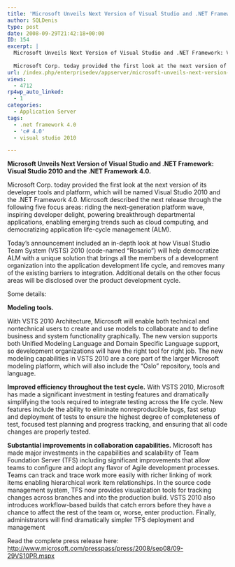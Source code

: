```yaml
---
title: 'Microsoft Unveils Next Version of Visual Studio and .NET Framework: Visual Studio 2010 and the .NET Framework 4.0'
author: SQLDenis
type: post
date: 2008-09-29T21:42:18+00:00
ID: 154
excerpt: |
  Microsoft Unveils Next Version of Visual Studio and .NET Framework: Visual Studio 2010 and the .NET Framework 4.0.
  
  Microsoft Corp. today provided the first look at the next version of its developer tools and platform, which will be named Visual Studi&hellip;
url: /index.php/enterprisedev/appserver/microsoft-unveils-next-version-of-visual/
views:
  - 4712
rp4wp_auto_linked:
  - 1
categories:
  - Application Server
tags:
  - .net framework 4.0
  - 'c# 4.0'
  - visual studio 2010

---
```

**Microsoft Unveils Next Version of Visual Studio and .NET Framework: Visual Studio 2010 and the .NET Framework 4.0.**

Microsoft Corp. today provided the first look at the next version of its developer tools and platform, which will be named Visual Studio 2010 and the .NET Framework 4.0. Microsoft described the next release through the following five focus areas: riding the next-generation platform wave, inspiring developer delight, powering breakthrough departmental applications, enabling emerging trends such as cloud computing, and democratizing application life-cycle management (ALM).

Today’s announcement included an in-depth look at how Visual Studio Team System (VSTS) 2010 (code-named “Rosario”) will help democratize ALM with a unique solution that brings all the members of a development organization into the application development life cycle, and removes many of the existing barriers to integration. Additional details on the other focus areas will be disclosed over the product development cycle.

Some details:
  
**Modeling tools.**
   
With VSTS 2010 Architecture, Microsoft will enable both technical and nontechnical users to create and use models to collaborate and to define business and system functionality graphically. The new version supports both Unified Modeling Language and Domain Specific Language support, so development organizations will have the right tool for right job. The new modeling capabilities in VSTS 2010 are a core part of the larger Microsoft modeling platform, which will also include the “Oslo” repository, tools and language.

**Improved efficiency throughout the test cycle.** With VSTS 2010, Microsoft has made a significant investment in testing features and dramatically simplifying the tools required to integrate testing across the life cycle. New features include the ability to eliminate nonreproducible bugs, fast setup and deployment of tests to ensure the highest degree of completeness of test, focused test planning and progress tracking, and ensuring that all code changes are properly tested.

**Substantial improvements in collaboration capabilities.** Microsoft has made major investments in the capabilities and scalability of Team Foundation Server (TFS) including significant improvements that allow teams to configure and adopt any flavor of Agile development processes. Teams can track and trace work more easily with richer linking of work items enabling hierarchical work item relationships. In the source code management system, TFS now provides visualization tools for tracking changes across branches and into the production build. VSTS 2010 also introduces workflow-based builds that catch errors before they have a chance to affect the rest of the team or, worse, enter production. Finally, administrators will find dramatically simpler TFS deployment and management

Read the complete press release here: http://www.microsoft.com/presspass/press/2008/sep08/09-29VS10PR.mspx